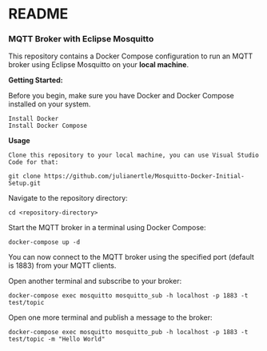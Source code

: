 
# README

### MQTT Broker with Eclipse Mosquitto

This repository contains a Docker Compose configuration to run an MQTT broker using Eclipse Mosquitto on your **local machine**.

**Getting Started:**

Before you begin, make sure you have Docker and Docker Compose installed on your system.

    Install Docker
    Install Docker Compose

**Usage**

    Clone this repository to your local machine, you can use Visual Studio Code for that:
    
    git clone https://github.com/julianertle/Mosquitto-Docker-Initial-Setup.git


Navigate to the repository directory:

    cd <repository-directory>

Start the MQTT broker in a terminal using Docker Compose:

    docker-compose up -d

You can now connect to the MQTT broker using the specified port (default is 1883) from your MQTT clients.

Open another terminal and subscribe to your broker:

    docker-compose exec mosquitto mosquitto_sub -h localhost -p 1883 -t test/topic

Open one more terminal and publish a message to the broker: 

    docker-compose exec mosquitto mosquitto_pub -h localhost -p 1883 -t test/topic -m "Hello World" 


